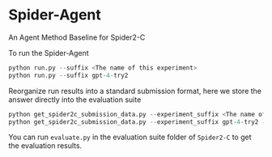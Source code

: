 # Spider-Agent

An Agent Method Baseline for Spider2-C


To run the Spider-Agent
```python
python run.py --suffix <The name of this experiment>
python run.py --suffix gpt-4-try2
```

Reorganize run results into a standard submission format, here we store the answer directly into the evaluation suite

```python
python get_spider2c_submission_data.py --experiment_suffix <The name of this experiment> --results_folder_name <Standard Submission Folders>
python get_spider2c_submission_data.py --experiment_suffix gpt-4-try2 --results_folder_name ../Spider2-C/evaluation_suite/gpt-4-try1
```

You can run `evaluate.py` in the evaluation suite folder of `Spider2-C` to get the evaluation results.